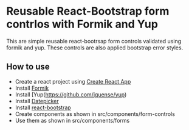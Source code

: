 # Reusable React-Bootstrap form contrlos with Formik and Yup
This are simple reusable react-bootrsap form controls validated using formik and yup. These controls are also applied bootstrap error styles.

## How to use
  - Create a react project using [Create React App](https://github.com/facebook/create-react-app)
  - Install [Formik](https://formik.org/docs/overview)
  - Install [Yup(https://github.com/jquense/yup)
  - Install [Datepicker](https://react-bootstrap.github.io/getting-started/introduction/)
  - Install [react-bootstrap](https://react-bootstrap.github.io/getting-started/introduction/)
  - Create components as shown in src/components/form-controls
  - Use them as shown in src/components/forms
  
